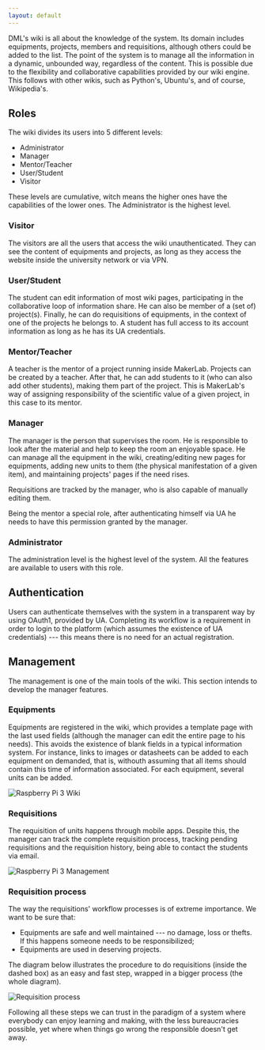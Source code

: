 ```yaml
---
layout: default
---
```


DML's wiki is all about the knowledge of the system. Its domain includes
equipments, projects, members and requisitions, although others could be added
to the list. The point of the system is to manage all the information in a
dynamic, unbounded way, regardless of the content. This is possible due to the
flexibility and collaborative capabilities provided by our wiki engine. This
follows with other wikis, such as Python's, Ubuntu's, and of course,
Wikipedia's.

## Roles

The wiki divides its users into 5 different levels:
* Administrator
* Manager
* Mentor/Teacher
* User/Student
* Visitor

These levels are cumulative, witch means the higher ones have the capabilities
of the lower ones. The Administrator is the highest level.

### Visitor

The visitors are all the users that access the wiki unauthenticated. They can
see the content of equipments and projects, as long as they access the website
inside the university network or via VPN.

### User/Student

The student can edit information of most wiki pages, participating in the
collaborative loop of information share. He can also be member of a (set of)
project(s). Finally, he can do requisitions of equipments, in the context of one
of the projects he belongs to. A student has full access to its account
information as long as he has its UA credentials.

### Mentor/Teacher

A teacher is the mentor of a project running inside MakerLab. Projects can be
created by a teacher. After that, he can add students to it (who can also add
other students), making them part of the project. This is MakerLab's way of
assigning responsibility of the scientific value of a given project, in this
case to its mentor.

### Manager

The manager is the person that supervises the room. He is responsible to look
after the material and help to keep the room an enjoyable space. He can manage
all the equipment in the wiki, creating/editing new pages for equipments, adding
new units to them (the physical manifestation of a given item), and maintaining
projects' pages if the need rises.

Requisitions are tracked by the manager, who is also capable of manually editing
them.

Being the mentor a special role, after authenticating himself via UA he needs to
have this permission granted by the manager.

### Administrator

The administration level is the highest level of the system. All the features
are available to users with this role.

## Authentication

Users can authenticate themselves with the system in a transparent way by using
OAuth1, provided by UA. Completing its workflow is a requirement in order to
login to the platform (which assumes the existence of UA credentials) --- this
means there is no need for an actual registration.

## Management

The management is one of the main tools of the wiki. This section intends to
develop the manager features.

### Equipments

Equipments are registered in the wiki, which provides a template page with the
last used fields (although the manager can edit the entire page to his needs).
This avoids the existence of blank fields in a typical information system. For
instance, links to images or datasheets can be added to each equipment on
demanded, that is, withouth assuming that all items should contain this time
of information associated. For each equipment, several units can be added.

![Raspberry Pi 3 Wiki](https://firebasestorage.googleapis.com/v0/b/makerlab-b9b8c.appspot.com/o/wiki%2Fv05%2Fwiki_06.png?alt=media&token=9690ccc8-6fad-4ae3-a7ab-c57a3e660566)

### Requisitions

The requisition of units happens through mobile apps. Despite this, the
manager can track the complete requisition process, tracking pending
requisitions and the requisition history, being able to contact the students via
email.

![Raspberry Pi 3 Management](https://firebasestorage.googleapis.com/v0/b/makerlab-b9b8c.appspot.com/o/wiki%2Fv05%2Fwiki_02.png?alt=media&token=fbbed565-9910-4a1d-af99-0d1867238404)

### Requisition process

The way the requisitions' workflow processes is of extreme importance. We want
to be sure that:
* Equipments are safe and well maintained --- no damage, loss or thefts. If
  this happens someone needs to be responsibilized;
* Equipments are used in deserving projects.

The diagram below illustrates the procedure to do requisitions (inside the
dashed box) as an easy and fast step, wrapped in a bigger process (the whole
diagram).

![Requisition process](https://firebasestorage.googleapis.com/v0/b/makerlab-b9b8c.appspot.com/o/Requisition%20Process.png?alt=media&token=1dee8917-a1d9-4a6b-a349-071012d11a2f)

Following all these steps we can trust in the paradigm of a system where
everybody can enjoy learning and making, with the less bureaucracies possible,
yet where when things go wrong the responsible doesn't get away.
